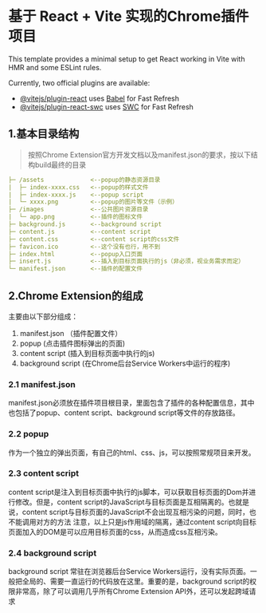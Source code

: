 # 基于 React + Vite 实现的Chrome插件项目

This template provides a minimal setup to get React working in Vite with HMR and some ESLint rules.

Currently, two official plugins are available:

- [@vitejs/plugin-react](https://github.com/vitejs/vite-plugin-react/blob/main/packages/plugin-react/README.md) uses [Babel](https://babeljs.io/) for Fast Refresh
- [@vitejs/plugin-react-swc](https://github.com/vitejs/vite-plugin-react-swc) uses [SWC](https://swc.rs/) for Fast Refresh

## 1.基本目录结构 
> 按照Chrome Extension官方开发文档以及manifest.json的要求，按以下结构build最终的目录
```yml 
├─ /assets             <--popup的静态资源目录
|  ├─ index-xxxx.css   <--popup的样式文件
|  ├─ index-xxxx.js    <--popup script
|  └─ xxxx.png         <--popup的图片等文件（示例）
├─ /images             <--公共图片资源目录
|  └─ app.png          <--插件的图标文件
├─ background.js       <--background script
├─ content.js          <--content script
├─ content.css         <--content script的css文件
├─ favicon.ico         <--这个没有也行，用不到
├─ index.html          <--popup入口页面
├─ insert.js           <--插入到目标页面执行的js（非必须，视业务需求而定）
└─ manifest.json       <--插件的配置文件
```

## 2.Chrome Extension的组成

主要由以下部分组成：
1. manifest.json （插件配置文件）
2. popup (点击插件图标弹出的页面)
3. content script (插入到目标页面中执行的js)
4. background script (在Chrome后台Service Workers中运行的程序)

### 2.1 manifest.json
manifest.json必须放在插件项目根目录，里面包含了插件的各种配置信息，其中也包括了popup、content script、background script等文件的存放路径。

### 2.2 popup
作为一个独立的弹出页面，有自己的html、css、js，可以按照常规项目来开发。

### 2.3 content script
content script是注入到目标页面中执行的js脚本，可以获取目标页面的Dom并进行修改。但是，content script的JavaScript与目标页面是互相隔离的。也就是说，content script与目标页面的JavaScript不会出现互相污染的问题，同时，也不能调用对方的方法
注意，以上只是js作用域的隔离，通过content script向目标页面加入的DOM是可以应用目标页面的css，从而造成css互相污染。

### 2.4 background script
background script 常驻在浏览器后台Service Workers运行，没有实际页面。一般把全局的、需要一直运行的代码放在这里。重要的是，background script的权限非常高，除了可以调用几乎所有Chrome Extension API外，还可以发起跨域请求